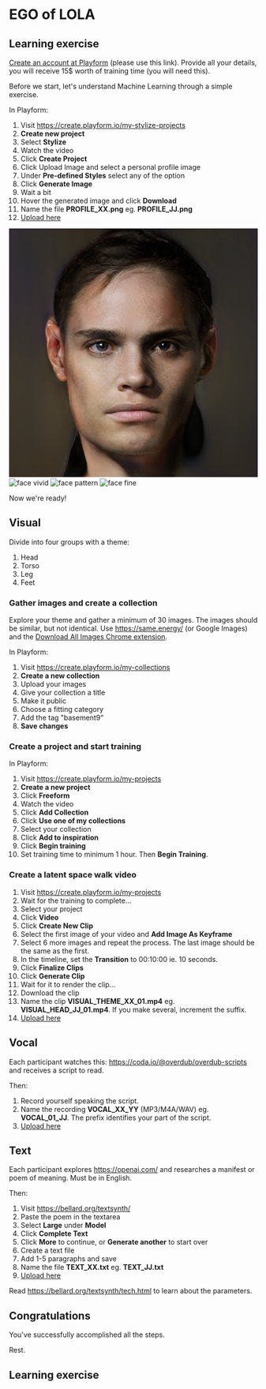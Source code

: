 # EGO of LOLA

## Learning exercise

[Create an account at Playform](http://fbuy.me/rB95k) (please use this link). Provide all your details, you will receive 15$ worth of training time (you will need this).

Before we start, let's understand Machine Learning through a simple exercise.

In Playform:

1. Visit https://create.playform.io/my-stylize-projects
2. **Create new project**
3. Select **Stylize**
4. Watch the video
5. Click **Create Project**
6. Click Upload Image and select a personal profile image
7. Under **Pre-defined Styles** select any of the option
8. Click **Generate Image**
9. Wait a bit
10. Hover the generated image and click **Download**
11. Name the file **PROFILE_XX.png** eg. **PROFILE_JJ.png**
12. [Upload here](https://bit.ly/3foQRin)

![face](face.png)
![face vivid](face_vivid.png)
![face pattern](face_pattern.png)
![face fine](face_fine.png)

Now we're ready!

## Visual

Divide into four groups with a theme:

1. Head
2. Torso
3. Leg
4. Feet

### Gather images and create a collection

Explore your theme and gather a minimum of 30 images. The images should be similar, but not identical. Use https://same.energy/ (or Google Images) and the [Download All Images Chrome extension](https://chrome.google.com/webstore/detail/download-all-images/ifipmflagepipjokmbdecpmjbibjnakm).

In Playform:

1. Visit https://create.playform.io/my-collections
2. **Create a new collection**
3. Upload your images
4. Give your collection a title
5. Make it public
6. Choose a fitting category
7. Add the tag "basement9"
8. **Save changes**

### Create a project and start training

In Playform:

1. Visit https://create.playform.io/my-projects
2. **Create a new project**
3. Click **Freeform**
4. Watch the video
5. Click **Add Collection**
6. Click **Use one of my collections**
7. Select your collection
8. Click **Add to inspiration**
9. Click **Begin training**
10. Set training time to minimum 1 hour. Then **Begin Training**.

### Create a latent space walk video

1. Visit https://create.playform.io/my-projects
2. Wait for the training to complete…
3. Select your project
4. Click **Video**
5. Click **Create New Clip**
6. Select the first image of your video and **Add Image As Keyframe**
7. Select 6 more images and repeat the process. The last image should be the same as the first.
8. In the timeline, set the **Transition** to 00:10:00 ie. 10 seconds.
9. Click **Finalize Clips**
10. Click **Generate Clip**
11. Wait for it to render the clip…
12. Download the clip
13. Name the clip **VISUAL_THEME_XX_01.mp4** eg. **VISUAL_HEAD_JJ_01.mp4**. If you make several, increment the suffix.
14. [Upload here](https://bit.ly/3foQRin)

## Vocal

Each participant watches this: https://coda.io/@overdub/overdub-scripts and receives a script to read.

Then:

1. Record yourself speaking the script.
2. Name the recording **VOCAL_XX_YY** (MP3/M4A/WAV) eg. **VOCAL_01_JJ**. The prefix identifies your part of the script.
3. [Upload here](https://bit.ly/3foQRin)

## Text

Each participant explores https://openai.com/ and researches a manifest or poem of meaning. Must be in English.

Then:

1. Visit https://bellard.org/textsynth/
2. Paste the poem in the textarea
3. Select **Large** under **Model**
4. Click **Complete Text**
5. Click **More** to continue, or **Generate another** to start over
6. Create a text file
7. Add 1-5 paragraphs and save
8. Name the file **TEXT_XX.txt** eg. **TEXT_JJ.txt**
9. [Upload here](https://bit.ly/3foQRin)

Read https://bellard.org/textsynth/tech.html to learn about the parameters.

## Congratulations

You've successfully accomplished all the steps.

Rest.

## Learning exercise
